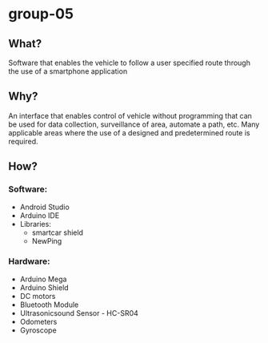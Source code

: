 # group-05

<html> <target="_blank" rel="noopener noreferrer" a href="https://youtu.be/X-CesTomLoQ" <img src="images/YouTubeLink.png" class="w3-round" width="700"> </a></html>

## What?
Software that enables the vehicle to follow a user specified route through the use of a smartphone application

## Why?
An interface that enables control of vehicle without programming that can be used for data collection, surveillance of area, automate a path, etc. Many applicable areas where the use of a designed and predetermined route is required. 

## How?
### Software:
* Android Studio
* Arduino IDE
* Libraries:
  * smartcar shield
  * NewPing

### Hardware:
* Arduino Mega
* Arduino Shield
* DC motors
* Bluetooth Module
* Ultrasonicsound Sensor - HC-SR04
* Odometers
* Gyroscope
